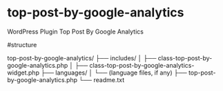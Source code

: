 # top-post-by-google-analytics
WordPress Plugin Top Post By Google Analytics

#structure

top-post-by-google-analytics/
├── includes/
│   ├── class-top-post-by-google-analytics.php
│   ├── class-top-post-by-google-analytics-widget.php
├── languages/
│   └── (language files, if any)
├── top-post-by-google-analytics.php
└── readme.txt
